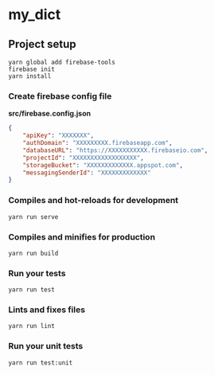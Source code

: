 # my_dict

## Project setup
```
yarn global add firebase-tools
firebase init
yarn install
```

### Create firebase config file

**src/firebase.config.json**

```json
{
    "apiKey": "XXXXXXX",
    "authDomain": "XXXXXXXXX.firebaseapp.com",
    "databaseURL": "https://XXXXXXXXXXX.firebaseio.com",
    "projectId": "XXXXXXXXXXXXXXXXXX",
    "storageBucket": "XXXXXXXXXXXXX.appspot.com",
    "messagingSenderId": "XXXXXXXXXXXXX"
}

```

### Compiles and hot-reloads for development
```
yarn run serve
```

### Compiles and minifies for production
```
yarn run build
```

### Run your tests
```
yarn run test
```

### Lints and fixes files
```
yarn run lint
```

### Run your unit tests
```
yarn run test:unit
```

